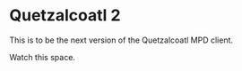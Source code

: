 # Quetzalcoatl 2

This is to be the next version of the Quetzalcoatl MPD client.

Watch this space.
